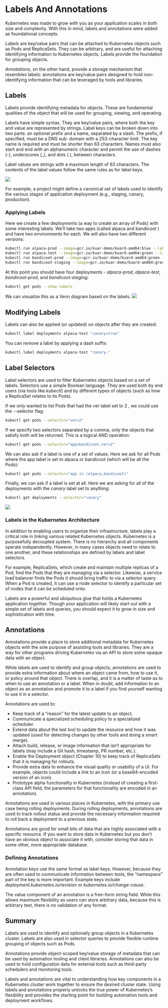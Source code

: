 # Labels And Annotations
Kubernetes was made to grow with you as your application scales in both size and complexity. With this in mind, labels and annotations were added as foundational concepts.

_Labels_ are key/value pairs that can be attached to Kubernetes objects such as Pods and ReplicaSets. They can be arbitrary, and are useful for attaching identifying information to Kubernetes objects. Labels provide the foundation for grouping objects.

_Annotations_, on the other hand, provide a storage mechanism that resembles labels: annotations are key/value pairs designed to hold non-identifying information that can be leveraged by tools and libraries.

## Labels
Labels provide identifying metadata for objects. These are fundamental qualities of the object that will be used for grouping, viewing, and operating.

Labels have simple syntax. They are key/value pairs, where both the key and value are represented by strings. Label keys can be broken down into two parts: an optional prefix and a name, separated by a slash. The prefix, if specified, must be a DNS sub‐ domain with a 253-character limit. The key name is required and must be shorter than 63 characters. Names must also start and end with an alphanumeric character and permit the use of dashes (-), underscores (_), and dots (.), between characters.

Label values are strings with a maximum length of 63 characters. The contents of the label values follow the same rules as for label keys.

![](chapter-6-1.png)

For example, a project might define a canonical set of labels used to identify the various stages of application deployment (e.g., staging, canary, production).

### Applying Labels
Here we create a few deployments (a way to create an array of Pods) with some interesting labels. We’ll take two apps (called alpaca and bandicoot ) and have two environments for each. We will also have two different versions:

```bash
kubectl run alpaca-prod --image=gcr.io/kuar-demo/kuard-amd64:blue --labels="ver=1,app=alpaca,env=prod"
kubectl run alpaca-test --image=gcr.io/kuar-demo/kuard-amd64:green --labels="ver=2,app=alpaca,env=test"
kubectl run bandicoot-prod --image=gcr.io/kuar-demo/kuard-amd64:green --labels="ver=2,app=bandicoot,env=prod"
kubectl run bandicoot-staging --image=gcr.io/kuar-demo/kuard-amd64:green --labels="ver=2,app=bandicoot,env=staging"
```

At this point you should have four deployments - _alpaca-prod_, _alpaca-test_, _bandicoot-prod_, and _bandicoot-staging_:
```bash
kubectl get pods --show-labels
```

We can visualize this as a Venn diagram based on the labels.
![](chapter-6-2.png)

## Modifying Labels
Labels can also be applied (or updated) on objects after they are created:
```bash
kubectl label deployments alpaca-test "canary=true"
```

You can remove a label by applying a dash suffix:
```bash
kubectl label deployments alpaca-test "canary-"
```

## Label Selectors
Label selectors are used to filter Kubernetes objects based on a set of labels. Selectors use a simple Boolean language. They are used both by end users (via tools like _kubectl_) and by different types of objects (such as how a ReplicaSet relates to its Pods).

If we only wanted to list Pods that had the ver label set to 2 , we could use the
--selector flag:
```bash
kubectl get pods --selector="ver=2"
```

If we specify two selectors separated by a comma, only the objects that satisfy both
will be returned. This is a logical AND operation:
```bash
kubectl get pods --selector="app=bandicoot,ver=2"
```

We can also ask if a label is one of a set of values. Here we ask for all Pods where the app label is set to alpaca or bandicoot (which will be all the Pods):
```bash
kubectl get pods --selector="app in (alpaca,bandicoot)"
```

Finally, we can ask if a label is set at all. Here we are asking for all of the deployments with the _canary_ label set to anything:
```bash
kubectl get deployments --selector="canary"
```
![](chapter-6-3.png)

### Labels in the Kubernetes Architecture
In addition to enabling users to organize their infrastructure, labels play a critical role in linking various related Kubernetes objects.  Kubernetes is a purposefully decoupled system. There is no hierarchy and all components operate independently. However, in many cases objects need to relate to one another, and these relationships are defined by labels and label selectors.

For example, ReplicaSets, which create and maintain multiple replicas of a Pod, find the Pods that they are managing via a selector. Likewise, a service load balancer finds the Pods it should bring traffic to via a selector query. When a Pod is created, it can use a node selector to identify a particular set of nodes that it can be scheduled onto.

Labels are a powerful and ubiquitous glue that holds a Kubernetes application together. Though your application will likely start out with a simple set of labels and queries, you should expect it to grow in size and sophistication with time.

## Annotations
Annotations provide a place to store additional metadata for Kubernetes objects with the sole purpose of assisting tools and libraries. They are a way for other programs driving Kubernetes via an API to store some opaque data with an object.

While labels are used to identify and group objects, annotations are used to provide extra information about where an object came from, how to use it, or policy around that object. There is overlap, and it is a matter of taste as to when to use an annotation or a label. When in doubt, add information to an object as an annotation and promote it to a label if you find yourself wanting to use it in a selector.

Annotations are used to:
* Keep track of a “reason” for the latest update to an object.
* Communicate a specialized scheduling policy to a specialized scheduler.
* Extend data about the last tool to update the resource and how it was updated (used for detecting changes by other tools and doing a smart merge).
* Attach build, release, or image information that isn’t appropriate for labels (may include a Git hash, timestamp, PR number, etc.).
* Enable the Deployment object (Chapter 10) to keep track of ReplicaSets that it is managing for rollouts.
* Provide extra data to enhance the visual quality or usability of a UI. For example, objects could include a link to an icon (or a base64-encoded version of an icon).
* Prototype alpha functionality in Kubernetes (instead of creating a first-class API field, the parameters for that functionality are encoded in an annotation).

Annotations are used in various places in Kubernetes, with the primary use case being rolling deployments. During rolling deployments, annotations are used to track rollout status and provide the necessary information required to roll back a deployment to a previous state.

Annotations are good for small bits of data that are highly associated with a specific resource. If you want to store data in Kubernetes but you don’t have an obvious object to associate it with, consider storing that data in some other, more appropriate database.

### Defining Annotations
Annotation keys use the same format as label keys. However, because they are often used to communicate information between tools, the “namespace” part of the key is more important. Example keys include _deployment.kubernetes.io/revision_ or _kubernetes.io/change-cause_.

The value component of an annotation is a free-form string field. While this allows maximum flexibility as users can store arbitrary data, because this is arbitrary text, there is no validation of any format.

## Summary
Labels are used to identify and optionally group objects in a Kubernetes cluster. Labels are also used in selector queries to provide flexible runtime grouping of objects such as Pods.

Annotations provide object-scoped key/value storage of metadata that can be used by automation tooling and client libraries. Annotations can also be used to hold configuration data for external tools such as third-party schedulers and monitoring tools.

Labels and annotations are vital to understanding how key components in a Kubernetes cluster work together to ensure the desired cluster state. Using labels and annotations properly unlocks the true power of Kubernetes’s flexibility and provides the starting point for building automation tools and deployment workflows.